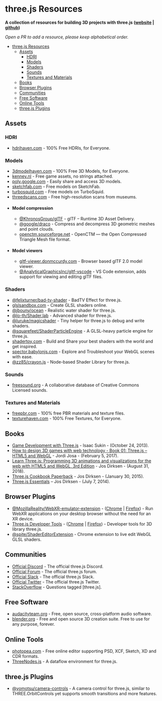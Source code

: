 # three.js Resources
**A collection of resources for building 3D projects with three.js ([website](https://threejs.org/) | [github](https://github.com/mrdoob/three.js/))**

*Open a PR to add a resource, please keep alphabetical order.*

- [three.js Resources](#threejs-resources)
  - [Assets](#assets)
    - [HDRI](#hdri)
    - [Models](#models)
    - [Shaders](#shaders)
    - [Sounds](#sounds)
    - [Textures and Materials](#textures-and-materials)
  - [Books](#books)
  - [Browser Plugins](#browser-plugins)
  - [Communities](#communities)
  - [Free Software](#free-software)
  - [Online Tools](#online-tools)
  - [three.js Plugins](#threejs-plugins)


## Assets
### HDRI
- [hdrihaven.com](https://hdrihaven.com/) - 100% Free HDRIs, for Everyone.


### Models
- [3dmodelhaven.com](https://3dmodelhaven.com) - 100% Free 3D Models, for Everyone.
- [kenney.nl](https://www.kenney.nl) - Free game assets, no strings attached.
- [poly.google.com](https://poly.google.com) - Easily share and access 3D models.
- [sketchfab.com](https://sketchfab.com/tags/free) - Free models on SketchFab.
- [turbosquid.com](https://www.turbosquid.com/Search/3D-Models/free) - Free models on TurboSquid.
- [threedscans.com](http://threedscans.com/) - Free high-resolution scans from museums.
- #### Model compression
  - [@KhronosGroup/glTF](https://github.com/KhronosGroup/glTF) - glTF – Runtime 3D Asset Delivery.
  - [@google/draco](https://github.com/google/draco) - Compress and decompress 3D geometric meshes and point clouds.
  - [openctm.sourceforge.net](http://openctm.sourceforge.net) - OpenCTM — the Open Compressed Triangle Mesh file format.
- #### Model viewers
  - [gltf-viewer.donmccurdy.com](https://gltf-viewer.donmccurdy.com) - Browser based glTF 2.0 model viewer.
  - [@AnalyticalGraphicsInc/gltf-vscode](https://github.com/AnalyticalGraphicsInc/gltf-vscode) - VS Code extension, adds support for viewing and editing glTF files.


### Shaders
- [@felixturner/bad-tv-shader](https://github.com/felixturner/bad-tv-shader) - BadTV Effect for three.js.
- [glslsandbox.com](http://glslsandbox.com) - Create GLSL shaders online.
- [@jbouny/ocean](https://github.com/jbouny/ocean) - Realistic water shader for three.js.
- [@lo-th/Shader.lab](https://github.com/lo-th/Shader.lab) - Advanced shader for three.js.
- [@luruke/magicshader](https://github.com/luruke/magicshader) - Tiny helper for three.js to debug and write shaders.
- [@squarefeet/ShaderParticleEngine](https://github.com/squarefeet/ShaderParticleEngine) - A GLSL-heavy particle engine for three.js.
- [shadertoy.com](https://www.shadertoy.com) - Build and Share your best shaders with the world and get inspired.
- [spector.babylonjs.com](https://spector.babylonjs.com) - Explore and Troubleshoot your WebGL scenes with ease.
- [@zz85/crayon.js](https://github.com/zz85/crayon.js) - Node-based Shader Library for three.js.


### Sounds
- [freesound.org](https://freesound.org) - A collaborative database of Creative Commons Licensed sounds.


### Textures and Materials
- [freepbr.com](https://freepbr.com) - 100% free PBR materials and texture files.
- [texturehaven.com](https://texturehaven.com) - 100% Free Textures, for Everyone.



## Books
- [Game Development with Three.js](https://www.amazon.com/Game-Development-Three-js-Isaac-Sukin/dp/1782168532) - Isaac Sukin - (October 24, 2013).
- [How to design 3D games with web technology - Book 01:  Three.js – HTML5 and WebGL](https://www.amazon.com/HOW-DESIGN-GAMES-WEB-TECHNOLOGY-ebook/dp/B01MZI87DG) - Jordi Josa  - (February 5, 2017).
- [Learn Three.js: Programming 3D animations and visualizations for the web with HTML5 and WebGL, 3rd Edition](https://www.amazon.com/Learn-Three-js-Programming-animations-visualizations/dp/1788833287) - Jos Dirksen - (August 31, 2018).
- [Three.js Cookbook Paperback](https://www.amazon.com/Three-js-Cookbook-Jos-Dirksen/dp/1783981180) - Jos Dirksen - (January 30, 2015).
- [Three.js Essentials](https://www.amazon.com/Three-js-Essentials-Jos-Dirksen/dp/1783980869) – Jos Dirksen - (July 7, 2014).



## Browser Plugins
- [@MozillaReality/WebXR-emulator-extension](https://github.com/MozillaReality/WebXR-emulator-extension) - ([Chrome](https://chrome.google.com/webstore/detail/webxr-api-emulator/mjddjgeghkdijejnciaefnkjmkafnnje) | [Firefox](https://addons.mozilla.org/en-GB/firefox/addon/webxr-api-emulator/)) - Run WebXR applications on your desktop browser without the need for an XR device.
- [Three.js Developer Tools](https://github.com/threejs/three-devtools) - ([Chrome](https://chrome.google.com/webstore/detail/threejs-developer-tools/ebpnegggocnnhleeicgljbedjkganaek) | [Firefox](https://addons.mozilla.org/en-US/firefox/addon/three-js-developer-tools/)) - Developer tools for 3D library three.js.
- [@spite/ShaderEditorExtension](https://github.com/spite/ShaderEditorExtension) - Chrome extension to live edit WebGL GLSL shaders.



## Communities
- [Official Discord](https://discord.com/invite/HF4UdyF) - The official three.js Discord.
- [Official Forum](https://discourse.threejs.org) - The official three.js forum.
- [Official Slack](https://app.slack.com/client/T0AR9958A/C0AR9959Q) - The official three.js Slack.
- [Official Twitter](https://twitter.com/threejs_org) - The official three.js Twitter.
- [StackOverflow](https://stackoverflow.com/questions/tagged/three.js) - Questions tagged [three.js].



## Free Software
- [audacityteam.org](https://www.audacityteam.org) - Free, open source, cross-platform audio software.
- [blender.org](https://www.blender.org) - Free and open source 3D creation suite. Free to use for any purpose, forever.


## Online Tools

- [photopea.com](https://www.photopea.com) - Free online editor supporting PSD, XCF, Sketch, XD and CDR formats.
- [ThreeNodes.js](http://idflood.github.io/ThreeNodes.js) - A dataflow environment for three.js.



## three.js Plugins
- [@yomotsu/camera-controls](https://github.com/yomotsu/camera-controls) - A camera control for three.js, similar to THREE.OrbitControls yet supports smooth transitions and more features.
